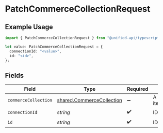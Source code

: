 # PatchCommerceCollectionRequest

## Example Usage

```typescript
import { PatchCommerceCollectionRequest } from "@unified-api/typescript-sdk/sdk/models/operations";

let value: PatchCommerceCollectionRequest = {
  connectionId: "<value>",
  id: "<id>",
};
```

## Fields

| Field                                                                         | Type                                                                          | Required                                                                      | Description                                                                   |
| ----------------------------------------------------------------------------- | ----------------------------------------------------------------------------- | ----------------------------------------------------------------------------- | ----------------------------------------------------------------------------- |
| `commerceCollection`                                                          | [shared.CommerceCollection](../../../sdk/models/shared/commercecollection.md) | :heavy_minus_sign:                                                            | A collection of items/products/services                                       |
| `connectionId`                                                                | *string*                                                                      | :heavy_check_mark:                                                            | ID of the connection                                                          |
| `id`                                                                          | *string*                                                                      | :heavy_check_mark:                                                            | ID of the Collection                                                          |
